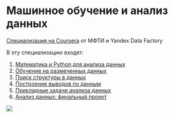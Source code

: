 # Машинное обучение и анализ данных

[Специализация на Coursera](https://www.coursera.org/specializations/mashinnoye-obucheniye) от МФТИ и Yandex Data Factory

В эту специализацию входят:

1. [Математика и Python для анализа данных](https://github.com/eager-programming/ml-and-ds-specialization/tree/master/1-mathematics-and-python)
2. [Обучение на размеченных данных](https://github.com/eager-programming/ml-and-ds-specialization/tree/master/2-supervised-learning)
3. [Поиск структуры в данных](https://github.com/eager-programming/ml-and-ds-specialization/tree/master/3-unsupervised-learning)
4. [Построение выводов по данным](https://github.com/eager-programming/ml-and-ds-specialization/tree/master/4-stats-for-data-analysis)
5. [Прикладные задачи анализа данных](https://github.com/eager-programming/ml-and-ds-specialization/tree/master/5-data-analysis-applications)
6. [Анализ данных: финальный проект](https://github.com/eager-programming/ml-and-ds-specialization/tree/master/6-data-analysis-project)

[![](/header.jpg)](https://www.coursera.org/specializations/mashinnoye-obucheniye)
